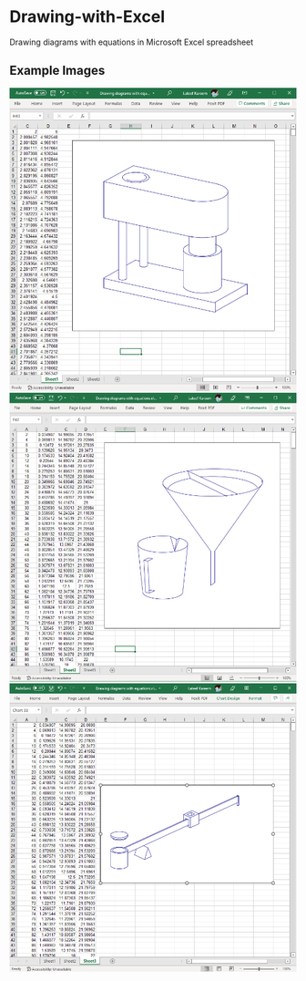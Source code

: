 # Drawing-with-Excel

Drawing diagrams with equations in Microsoft Excel spreadsheet

## Example Images

![example-1](Drawing1.png)
![example-2](Drawing2.png)
![example-3](Drawing3.png)
